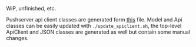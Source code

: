 WiP, unfinished, etc.

Pushserver api client classes are generated form [this](https://gitlab.com/Bubu/pushserver/blob/master/openapi.yml) file. Model and Api classes can be easily updated with `./update_apiclient.sh`, the top-level ApiClient and JSON classes are generated as well but contain some manual changes.
